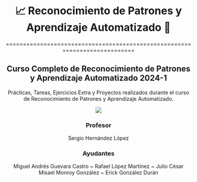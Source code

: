 </div>

<div align="center">

#   📈 Reconocimiento de Patrones y Aprendizaje Automatizado 🤖

===========================================================================

Curso Completo de Reconocimiento de Patrones y Aprendizaje Automatizado 2024-1
-------------------------------------------

</div>
  

</div>

<div align="center">

Prácticas, Tareas, Ejercicios Extra y Proyectos realizados durante el curso de Reconocimiento de Patrones y Aprendizaje Automatizado.


[![](https://media.tenor.com/zzagSRf9HPIAAAAC/godzilla.gif)](https://www.youtube.com/watch?v=j8WP7aOD_9Q)




### Profesor
Sergio Hernández López

### Ayudantes

Miguel Andrés Guevara Castro ~ 	Rafael López Martínez ~  	Julio César Misael Monroy González ~ 	Erick González Durán
  
</div>  
